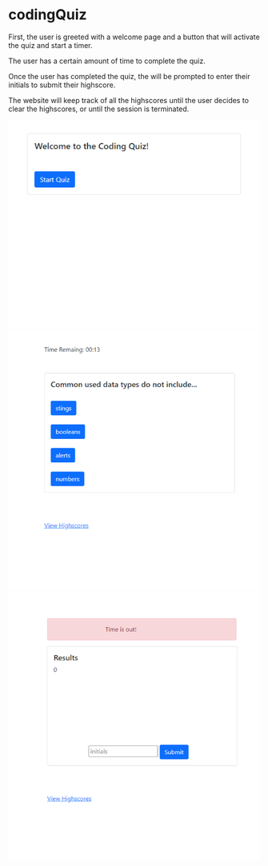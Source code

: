 # codingQuiz

First, the user is greeted with a welcome page and a button that will activate the quiz and start a timer. 

The user has a certain amount of time to complete the quiz. 

Once the user has completed the quiz, the will be prompted to enter their initials to submit their highscore.

The website will keep track of all the highscores until the user decides to clear the highscores, or until the session is terminated. 


![Alt text](img1.PNG?raw=true "Title")
![Alt text](img2.PNG?raw=true "Title")
![Alt text](img3.PNG?raw=true "Title")
